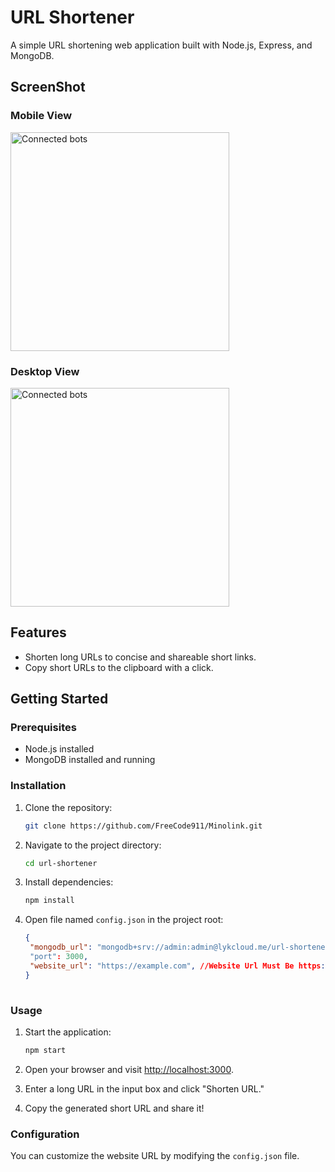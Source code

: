 # URL Shortener

A simple URL shortening web application built with Node.js, Express, and MongoDB.

## ScreenShot

### Mobile View

<img src="https://github.com/ApiError/Url-Shortener/blob/main/images/Screenshot_20231111_050516_Chrome.jpg" title="Connected bots" width="350px"/>

### Desktop View
<img src="https://github.com/ApiError/Url-Shortener/blob/main/images/Screenshot_20231111_052046_Chrome.jpg" title="Connected bots" 
width="350px"/>

## Features

- Shorten long URLs to concise and shareable short links.
- Copy short URLs to the clipboard with a click.

## Getting Started

### Prerequisites

- Node.js installed
- MongoDB installed and running

### Installation

1. Clone the repository:

   ```bash
   git clone https://github.com/FreeCode911/Minolink.git
   ```

2. Navigate to the project directory:

   ```bash
   cd url-shortener
   ```

3. Install dependencies:

   ```bash
   npm install
   ```

4. Open file named `config.json` in the project root:

   ```json
   {
    "mongodb_url": "mongodb+srv://admin:admin@lykcloud.me/url-shortener", //Remove In MongoDB ( ?retryWrites=true&w=majority ) EG:- mongodb+srv://USERNAME:PASSWORD@xx/ANY_NAME
    "port": 3000,
    "website_url": "https://example.com", //Website Url Must Be https://example.com Do Not Add https://example.com/ , https://example.com//, etc..
   }
  
   ```

### Usage

1. Start the application:

   ```bash
   npm start
   ```

2. Open your browser and visit [http://localhost:3000](http://localhost:3000).

3. Enter a long URL in the input box and click "Shorten URL."

4. Copy the generated short URL and share it!

### Configuration

You can customize the website URL by modifying the `config.json` file.

